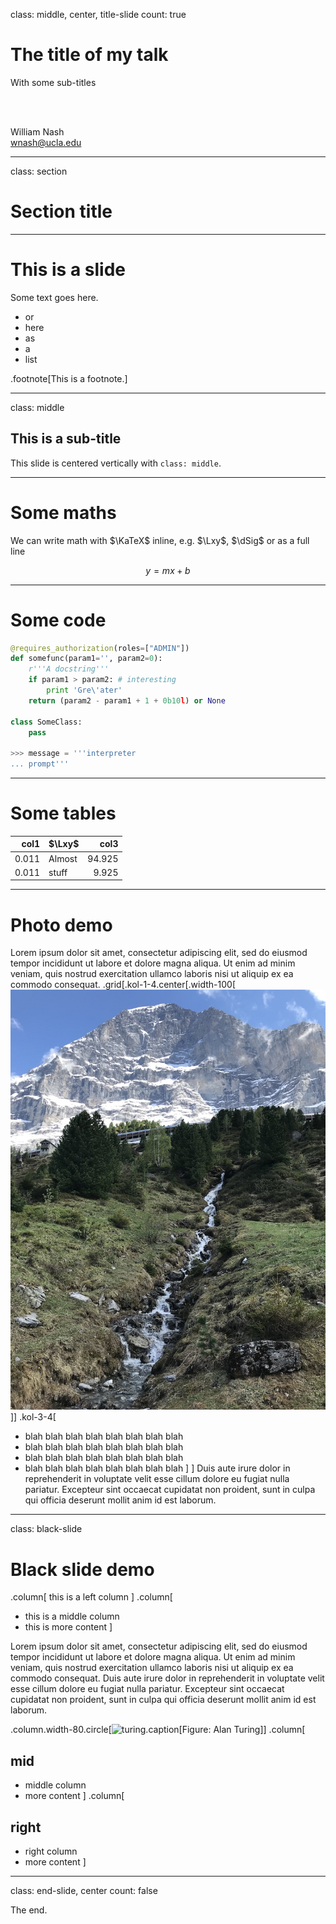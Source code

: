 class: middle, center, title-slide
count: true

# The title of my talk

With some sub-titles

<br><br>

William Nash<br>
[wnash@ucla.edu](mailto:wnash@ucla.edu)

---

class: section

# Section title

---

# This is a slide

Some text goes here.

- or
- here
- as 
- a
- list

.footnote[This is a footnote.]

---

class: middle

## This is a sub-title

This slide is centered vertically with `class: middle`.

---

# Some maths 

We can write math with $\KaTeX$ inline, e.g. $\Lxy$, $\dSig$ or as a full line

$$y = mx + b$$



---

# Some code 


```python
@requires_authorization(roles=["ADMIN"])
def somefunc(param1='', param2=0):
    r'''A docstring'''
    if param1 > param2: # interesting
        print 'Gre\'ater'
    return (param2 - param1 + 1 + 0b10l) or None

class SomeClass:
    pass

>>> message = '''interpreter
... prompt'''
```

---

# Some tables

| col1  | $\Lxy$    | col3     |
| ----: | :-------  | -------: |
| 0.011 | Almost    | 94.925   |
| 0.011 | stuff     |  9.925   |


---

# Photo demo

Lorem ipsum dolor sit amet, consectetur adipiscing elit, sed do eiusmod tempor incididunt ut labore et dolore magna aliqua. Ut enim ad minim veniam, quis nostrud exercitation ullamco laboris nisi ut aliquip ex ea commodo consequat. 
.grid[.kol-1-4.center[.width-100[![grindelwald](figures/grindelwald.jpeg "Grindelwald")]]
.kol-3-4[
- blah blah blah blah blah blah blah blah
- blah blah blah blah blah blah blah blah
- blah blah blah blah blah blah blah blah
- blah blah blah blah blah blah blah blah
]
]
Duis aute irure dolor in reprehenderit in voluptate velit esse cillum dolore eu fugiat nulla pariatur. Excepteur sint occaecat cupidatat non proident, sunt in culpa qui officia deserunt mollit anim id est laborum.



---
class: black-slide

# Black slide demo

.column[
this is a left column
]
.column[
- this is a middle column
- this is more content
]

Lorem ipsum dolor sit amet, consectetur adipiscing elit, sed do eiusmod tempor incididunt ut labore et dolore magna aliqua. Ut enim ad minim veniam, quis nostrud exercitation ullamco laboris nisi ut aliquip ex ea commodo consequat. Duis aute irure dolor in reprehenderit in voluptate velit esse cillum dolore eu fugiat nulla pariatur. Excepteur sint occaecat cupidatat non proident, sunt in culpa qui officia deserunt mollit anim id est laborum.

.column.width-80.circle[![turing](figures/turing.jpg).caption[Figure: Alan Turing]]
.column[
## mid
- middle column
- more content
]
.column[
## right
- right column
- more content
]


---

class: end-slide, center
count: false

The end.
